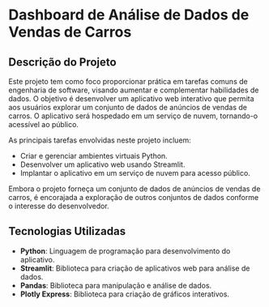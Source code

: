 # Dashboard de Análise de Dados de Vendas de Carros


## Descrição do Projeto

Este projeto tem como foco proporcionar prática em tarefas comuns de engenharia de software, visando aumentar e complementar habilidades de dados. O objetivo é desenvolver um aplicativo web interativo que permita aos usuários explorar um conjunto de dados de anúncios de vendas de carros. O aplicativo será hospedado em um serviço de nuvem, tornando-o acessível ao público.

As principais tarefas envolvidas neste projeto incluem:

- Criar e gerenciar ambientes virtuais Python.
- Desenvolver um aplicativo web usando Streamlit.
- Implantar o aplicativo em um serviço de nuvem para acesso público.

Embora o projeto forneça um conjunto de dados de anúncios de vendas de carros, é encorajada a exploração de outros conjuntos de dados conforme o interesse do desenvolvedor.

## Tecnologias Utilizadas

- **Python**: Linguagem de programação para desenvolvimento do aplicativo.
- **Streamlit**: Biblioteca para criação de aplicativos web para análise de dados.
- **Pandas**: Biblioteca para manipulação e análise de dados.
- **Plotly Express**: Biblioteca para criação de gráficos interativos.
